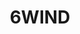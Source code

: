 ---
blog: https://6wind.com/blog
linkedin: https://linkedin.com/company/6wind
logohandle: 6wind
sort: 6wind
title: 6WIND
twitter: https://x.com/6windsoftware
website: https://www.6wind.com/
wikipedia: https://en.wikipedia.org/wiki/6WIND
youtube: https://youtube.com/user/6windsoftware
---